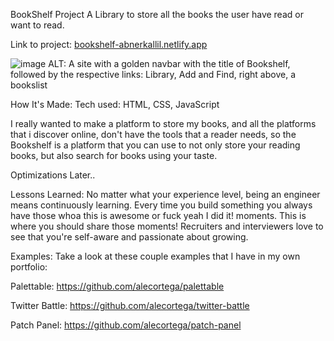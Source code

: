 BookShelf Project
A Library to store all the books the user have read or want to read.

Link to project: [bookshelf-abnerkallil.netlify.app](https://bookshelf-abnerkallil.netlify.app/)

![image](https://github.com/abnerkallil/bookshelf/assets/21678666/262a7600-7ab1-4182-892d-770a7bdde02f)
ALT: A site with a golden navbar with the title of Bookshelf, followed by the respective links: Library, Add and Find, right above, a bookslist

How It's Made:
Tech used: HTML, CSS, JavaScript

I really wanted to make a platform to store my books, and all the platforms that i discover online, don't have the tools that a reader needs, so the Bookshelf is a platform that you can use to not only store your reading books, but also search for books using your taste.

Optimizations
Later..

Lessons Learned:
No matter what your experience level, being an engineer means continuously learning. Every time you build something you always have those whoa this is awesome or fuck yeah I did it! moments. This is where you should share those moments! Recruiters and interviewers love to see that you're self-aware and passionate about growing.

Examples:
Take a look at these couple examples that I have in my own portfolio:

Palettable: https://github.com/alecortega/palettable

Twitter Battle: https://github.com/alecortega/twitter-battle

Patch Panel: https://github.com/alecortega/patch-panel
